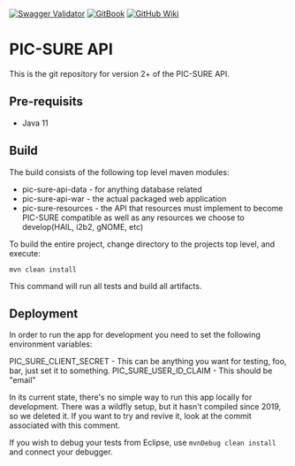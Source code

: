 [![Swagger Validator](https://img.shields.io/swagger/valid/3.0?specUrl=https://nhanes-dev.hms.harvard.edu/picsure/openapi.json)](https://app.gitbook.com/o/HwwUMljKAspjFDq5CK7G/s/meNaViOuPB9U832fUSEa/pic-sure-api)
[![GitBook](https://img.shields.io/badge/GitBook-PIC&#8209;SURE-brightgreen)](https://pic-sure.gitbook.io/pic-sure/)
[![GitHub Wiki](https://img.shields.io/badge/GitHub%20Wiki-PIC&#8209;SURE%20Home-blueviolet)](https://github.com/hms-dbmi/pic-sure/wiki)

# PIC-SURE API

This is the git repository for version 2+ of the PIC-SURE API.

## Pre-requisits

*  Java 11

## Build
The build consists of the following top level maven modules:
*  pic-sure-api-data - for anything database related
*  pic-sure-api-war - the actual packaged web application
*  pic-sure-resources - the API that resources must implement to become PIC-SURE compatible as well as any resources we choose to develop(HAIL, i2b2, gNOME, etc)

To build the entire project, change directory to the projects top level, and execute:

```shell
mvn clean install
```

This command will run all tests and build all artifacts.

## Deployment

In order to run the app for development you need to set the following environment variables:

PIC_SURE_CLIENT_SECRET - This can be anything you want for testing, foo, bar, just set it to something.
PIC_SURE_USER_ID_CLAIM - This should be "email" 

In its current state, there's no simple way to run this app locally for development. There was a
wildfly setup, but it hasn't compiled since 2019, so we deleted it. If you want to try and revive it,
look at the commit associated with this comment.

If you wish to debug your tests from Eclipse, use `mvnDebug clean install` and connect your debugger.


